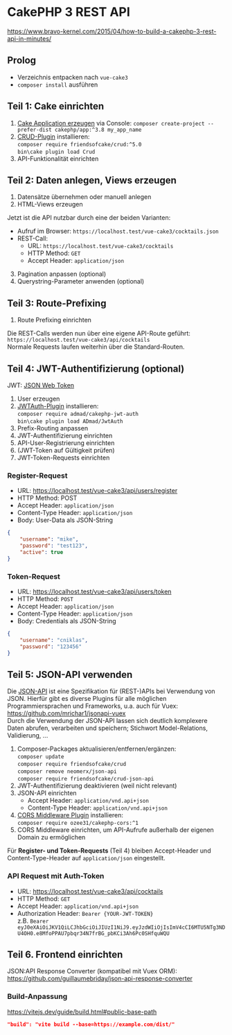# CakePHP 3 REST API
https://www.bravo-kernel.com/2015/04/how-to-build-a-cakephp-3-rest-api-in-minutes/

## Prolog

- Verzeichnis entpacken nach `vue-cake3`
- `composer install` ausführen


## Teil 1: Cake einrichten

1. [Cake Application erzeugen](https://book.cakephp.org/3/en/installation.html) via Console: `composer create-project --prefer-dist cakephp/app:^3.8 my_app_name`
2. [CRUD-Plugin](https://github.com/FriendsOfCake/crud) installieren:  
`composer require friendsofcake/crud:^5.0`  
`bin\cake plugin load Crud`
3. API-Funktionalität einrichten


## Teil 2: Daten anlegen, Views erzeugen

1. Datensätze übernehmen oder manuell anlegen
2. HTML-Views erzeugen

Jetzt ist die API nutzbar durch eine der beiden Varianten:

- Aufruf im Browser: `https://localhost.test/vue-cake3/cocktails.json`
- REST-Call:
	- URL: `https://localhost.test/vue-cake3/cocktails`
	- HTTP Method: `GET`
	- Accept Header: `application/json`

3. Pagination anpassen (optional)
4. Querystring-Parameter anwenden (optional)


## Teil 3: Route-Prefixing

1. Route Prefixing einrichten

Die REST-Calls werden nun über eine eigene API-Route geführt: `https://localhost.test/vue-cake3/api/cocktails`  
Normale Requests laufen weiterhin über die Standard-Routen.


## Teil 4: JWT-Authentifizierung (optional)

JWT: [JSON Web Token](http://jwt.io/)

1. User erzeugen
2. [JWTAuth-Plugin](https://github.com/ADmad/cakephp-jwt-auth) installieren:  
`composer require admad/cakephp-jwt-auth`  
`bin\cake plugin load ADmad/JwtAuth`
3. Prefix-Routing anpassen
4. JWT-Authentifizierung einrichten
5. API-User-Registrierung einrichten
6. (JWT-Token auf Gültigkeit prüfen)
7. JWT-Token-Requests einrichten


### Register-Request


- URL: https://localhost.test/vue-cake3/api/users/register
- HTTP Method: POST
- Accept Header: `application/json`
- Content-Type Header: `application/json`
- Body: User-Data als JSON-String

```json
{
	"username": "mike",
	"password": "test123",
	"active": true
}
```


### Token-Request

- URL: https://localhost.test/vue-cake3/api/users/token
- HTTP Method: `POST`
- Accept Header: `application/json`
- Content-Type Header: `application/json`
- Body: Credentials als JSON-String

```json
{
	"username": "cniklas",
	"password": "123456"
}
```


## Teil 5: JSON-API verwenden

Die [JSON-API](https://jsonapi.org/) ist eine Spezifikation für (REST-)APIs bei Verwendung von JSON. Hierfür gibt es diverse Plugins für alle möglichen Programmiersprachen und Frameworks, u.a. auch für Vuex: https://github.com/mrichar1/jsonapi-vuex  
Durch die Verwendung der JSON-API lassen sich deutlich komplexere Daten abrufen, verarbeiten und speichern; Stichwort Model-Relations, Validierung, …

1. Composer-Packages aktualisieren/entfernen/ergänzen:  
`composer update`  
`composer require friendsofcake/crud`  
`composer remove neomerx/json-api`  
`composer require friendsofcake/crud-json-api`
2. JWT-Authentifizierung deaktivieren (weil nicht relevant)
3. JSON-API einrichten
	- Accept Header: `application/vnd.api+json`
	- Content-Type Header: `application/vnd.api+json`
4. [CORS Middleware Plugin](https://github.com/ozee31/cakephp-cors) installieren:  
`composer require ozee31/cakephp-cors:^1`
5. CORS Middleware einrichten, um API-Aufrufe außerhalb der eigenen Domain zu ermöglichen

Für __Register- und Token-Requests__ (Teil 4) bleiben Accept-Header und Content-Type-Header auf `application/json` eingestellt.


### API Request mit Auth-Token

- URL: https://localhost.test/vue-cake3/api/cocktails
- HTTP Method: `GET`
- Accept Header: `application/vnd.api+json`
- Authorization Header: `Bearer {YOUR-JWT-TOKEN}`  
z.B. `Bearer eyJ0eXAiOiJKV1QiLCJhbGciOiJIUzI1NiJ9.eyJzdWIiOjIsImV4cCI6MTU5NTg3NDU4OH0.e8MfoPPAU7pbqr34N7frBG_pbKCi3Ah6Pc0SHfquWQU`


## Teil 6. Frontend einrichten

JSON:API Response Converter (kompatibel mit Vuex ORM): https://github.com/guillaumebriday/json-api-response-converter


### Build-Anpassung

https://vitejs.dev/guide/build.html#public-base-path

```json
"build": "vite build --base=https://example.com/dist/"
```
